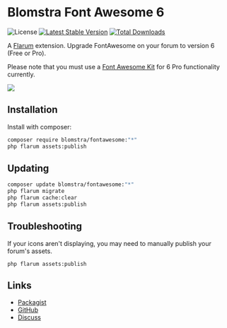 # Blomstra Font Awesome 6

![License](https://img.shields.io/badge/license-MIT-blue.svg) [![Latest Stable Version](https://img.shields.io/packagist/v/blomstra/fontawesome.svg)](https://packagist.org/packages/blomstra/fontawesome) [![Total Downloads](https://img.shields.io/packagist/dt/blomstra/fontawesome.svg)](https://packagist.org/packages/blomstra/fontawesome)

A [Flarum](http://flarum.org) extension. Upgrade FontAwesome on your forum to version 6 (Free or Pro).

Please note that you must use a [Font Awesome Kit](https://fontawesome.com/kits) for 6 Pro functionality currently.

![](https://extiverse.com/extension/blomstra/fontawesome/open-graph-image)

## Installation

Install with composer:

```sh
composer require blomstra/fontawesome:"*"
php flarum assets:publish
```

## Updating

```sh
composer update blomstra/fontawesome:"*"
php flarum migrate
php flarum cache:clear
php flarum assets:publish
```

## Troubleshooting

If your icons aren't displaying, you may need to manually publish your forum's assets.

```
php flarum assets:publish
```

## Links

- [Packagist](https://packagist.org/packages/blomstra/fontawesome)
- [GitHub](https://github.com/blomstra/flarum-ext-fontawesome)
- [Discuss](https://discuss.flarum.org/d/31219-blomstra-font-awesome-6)
